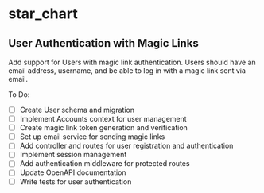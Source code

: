 # star_chart

## User Authentication with Magic Links

Add support for Users with magic link authentication. Users should have an email address, username, and be able to log in with a magic link sent via email.

To Do:

- [ ] Create User schema and migration
- [ ] Implement Accounts context for user management
- [ ] Create magic link token generation and verification
- [ ] Set up email service for sending magic links
- [ ] Add controller and routes for user registration and authentication
- [ ] Implement session management
- [ ] Add authentication middleware for protected routes
- [ ] Update OpenAPI documentation
- [ ] Write tests for user authentication
